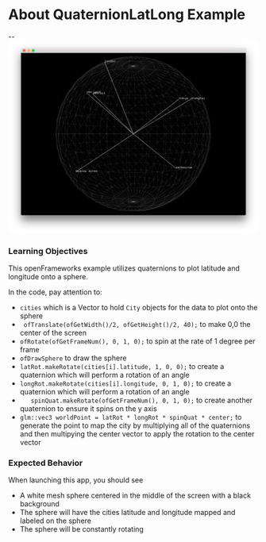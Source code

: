 # About QuaternionLatLong Example
--
![Screenshot of Example](quaternionLongLatExample.png)

### Learning Objectives

This openFrameworks example utilizes quaternions to  plot latitude and longitude onto a sphere.


In the code, pay attention to:

*  ```cities``` which is a Vector to hold ```City``` objects for the data to plot onto the sphere
* ```  ofTranslate(ofGetWidth()/2, ofGetHeight()/2, 40); ``` to make 0,0 the center of the screen
* ```ofRotate(ofGetFrameNum(), 0, 1, 0);``` to spin at the rate of 1 degree per frame
* ```ofDrawSphere``` to draw the sphere
* ```latRot.makeRotate(cities[i].latitude, 1, 0, 0);``` to create a quaternion which will perform a rotation of an angle
* ```longRot.makeRotate(cities[i].longitude, 0, 1, 0);``` to create a quaternion which will perform a rotation of an angle
* ```	spinQuat.makeRotate(ofGetFrameNum(), 0, 1, 0);``` to create another quaternion to ensure it spins on the y axis
* ```glm::vec3 worldPoint = latRot * longRot * spinQuat * center;``` to generate the point to map the city by multiplying all of the quaternions and then multipying the center vector to apply the rotation to the center vector


### Expected Behavior

When launching this app, you should see

* A white mesh sphere centered in the middle of the screen with a black background
* The sphere will have the cities latitude and longitude mapped and labeled on the sphere
* The sphere will be constantly rotating
